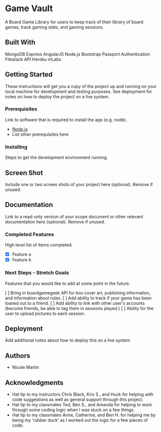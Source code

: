 # Game Vault

A Board Game Library for users to keep track of their library of board games, track gaming stats, and gaming sessions.

## Built With

MongoDB
Express
AngularJS
Node.js
Bootstrap
Passport Authentication
Filestack API
Heroku
mLabs

## Getting Started

These instructions will get you a copy of the project up and running on your local machine for development and testing purposes. See deployment for notes on how to deploy the project on a live system.

### Prerequisites

Link to software that is required to install the app (e.g. node).

- [Node.js](https://nodejs.org/en/)
- List other prerequisites here


### Installing

Steps to get the development environment running.

## Screen Shot

Include one or two screen shots of your project here (optional). Remove if unused.

## Documentation

Link to a read-only version of your scope document or other relevant documentation here (optional). Remove if unused.

### Completed Features

High level list of items completed.

- [x] Feature a
- [x] Feature b

### Next Steps - Stretch Goals

Features that you would like to add at some point in the future.

  [ ] Bring in boardgamegeek API for box cover art, publishing information,
      and information about rules.
  [ ] Add ability to track if your game has been loaned out to a friend.
  [ ] Add ability to link with other user's accounts (become friends, be able
      to tag them in sessions played.)
  [ ] Ability for the user to upload pictures to each session.

## Deployment

Add additional notes about how to deploy this on a live system

## Authors

* Nicole Martin


## Acknowledgments

* Hat tip to my instructors Chris Black, Kris S., and Huck for helping with code suggestions as well as general support through this project.  
* Hat tip to my classmates Ted, Ben S., and Amanda for helping to work through some coding logic when I was stuck on a few things.
* Hat tip to my classmates Anne, Catherine, and Ben H. for helping me by being my 'rubber duck' as I worked out the logic for a few pieces of code.
